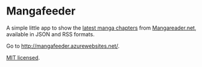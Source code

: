 Mangafeeder
===========

A simple little app to show the [latest manga chapters](http://www.mangareader.net/latest) from [Mangareader.net](http://mangareader.net/), available in JSON and RSS formats.

Go to http://mangafeeder.azurewebsites.net/.

[MIT licensed](http://cheeaun.mit-license.org/).
